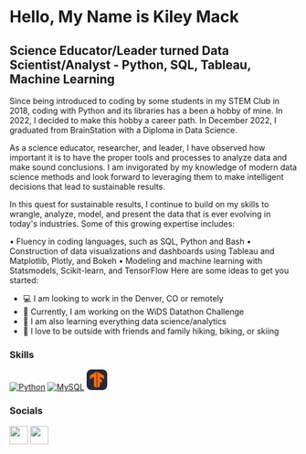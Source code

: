Hello, My Name is Kiley Mack
=====================================================================================


Science Educator/Leader turned Data Scientist/Analyst - Python, SQL, Tableau, Machine Learning 
-------------------------------------------------------------------------------------

Since being introduced to coding by some students in my STEM Club in 2018, coding with Python and its libraries has a been a hobby of mine.  In 2022, I decided to make this hobby a career path.  In December 2022, I graduated from BrainStation with a Diploma in Data Science.  

As a science educator, researcher, and leader, I have observed how important it is to have the proper tools and processes to analyze data and make sound conclusions. I am invigorated by my knowledge of modern data science methods and look forward to leveraging them to make intelligent decisions that lead to sustainable results. 

In this quest for sustainable results, I continue to build on my skills to wrangle, analyze, model, and present the data that is ever evolving in today's industries. Some of this growing expertise includes:

• Fluency in coding languages, such as SQL, Python and Bash
• Construction of data visualizations and dashboards using Tableau and Matplotlib, Plotly, and Bokeh
• Modeling and machine learning with Statsmodels, Scikit-learn, and TensorFlow
Here are some ideas to get you started:

* :computer: I am looking to work in the Denver, CO or remotely 
* 🔭 Currently, I am working on the WiDS Datathon Challenge
* 🧠 I am also learning everything data science/analytics
* :sunrise_over_mountains:	 I love to be outside with friends and family hiking, biking, or skiing

### Skills

<p align="left">
<a href="https://www.python.org/" target="_blank" rel="noreferrer"><img src="https://raw.githubusercontent.com/danielcranney/readme-generator/main/public/icons/skills/python-colored.svg" width="36" height="36" alt="Python" /></a>
<a href="https://www.mysql.com/" target="_blank" rel="noreferrer"><img src="https://raw.githubusercontent.com/danielcranney/readme-generator/main/public/icons/skills/mysql-colored.svg" width="36" height="36" alt="MySQL" /></a>
<a href="https://www.tensorflow.org/" target="_blank" rel="noreferrer"><img src="https://raw.githubusercontent.com/tandpfun/skill-icons/main/icons/TensorFlow-Dark.svg" width="36" height="36" alt="PostgreSQL" /></a>
</p>

### Socials

<p align="left"> <a href="https://github.com/kmack3990" target="_blank" rel="noreferrer"><img src="https://raw.githubusercontent.com/danielcranney/readme-generator/main/public/icons/socials/github.svg" width="32" height="32" /></a> <a href="https://www.linkedin.com/in/kileymack/" target="_blank" rel="noreferrer"><img src="https://raw.githubusercontent.com/danielcranney/readme-generator/main/public/icons/socials/linkedin.svg" width="32" height="32" /></a></p>

<!--
**kmack3990/kmack3990** is a ✨ _special_ ✨ repository because its `README.md` (this file) appears on your GitHub profile.

Here are some ideas to get you started:

- 🔭 I’m currently working on ...
- 🌱 I’m currently learning ...
- 👯 I’m looking to collaborate on ...
- 🤔 I’m looking for help with ...
- 💬 Ask me about ...
- 📫 How to reach me: ...
- 😄 Pronouns: ...
- ⚡ Fun fact: ...
-->
